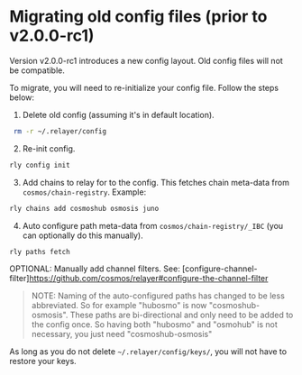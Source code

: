 # Migrating old config files (prior to v2.0.0-rc1)

Version v2.0.0-rc1 introduces a new config layout. Old config files will not be compatible. 

To migrate, you will need to re-initialize your config file. Follow the steps below:

1) Delete old config (assuming it's in default location).
```sh
 rm -r ~/.relayer/config
```

2) Re-init config.
```sh
rly config init
```

3) Add chains to relay for to the config. This fetches chain meta-data from `cosmos/chain-registry`. Example:
```sh
rly chains add cosmoshub osmosis juno
```

4) Auto configure path meta-data from `cosmos/chain-registry/_IBC` (you can optionally do this manually).
```sh
rly paths fetch
```
OPTIONAL: Manually add channel filters. See: [configure-channel-filter]https://github.com/cosmos/relayer#configure-the-channel-filter


>NOTE: Naming of the auto-configured paths has changed to be less abbreviated. So for example "hubosmo" is now "cosmoshub-osmosis". These paths are bi-directional and only need to be added to the config once. So having both "hubosmo" and "osmohub" is not necessary, you just need "cosmoshub-osmosis" 


As long as you do not delete `~/.relayer/config/keys/`, you will not have to restore your keys. 